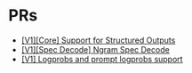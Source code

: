 # PRs

- [[V1][Core] Support for Structured Outputs](https://github.com/vllm-project/vllm/pull/12388)
- [[V1][Spec Decode] Ngram Spec Decode](https://github.com/vllm-project/vllm/pull/12193)
- [[V1] Logprobs and prompt logprobs support](https://github.com/vllm-project/vllm/pull/9880)
